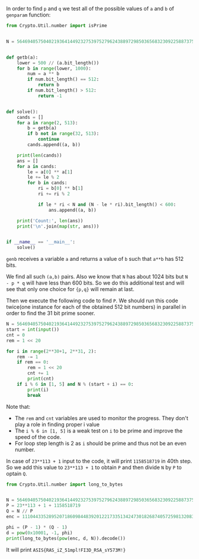 In order to find `p` and `q` we test all of the possible values of `a` and `b` of `genparam` function:

```python
from Crypto.Util.number import isPrime


N = 56469405750402193641449232753975279624388972985036568323092258873756801156079913882719631252209538683205353844069168609565141017503581101845476197667784484712057287713526027533597905495298848547839093455328128973319016710733533781180094847568951833393705432945294907000234880317134952746221201465210828955449


def getb(a):
    lower = 500 // (a.bit_length())
    for b in range(lower, 1000):
        num = a ** b
        if num.bit_length() == 512:
            return b
        if num.bit_length() > 512:
            return -1


def solve():
    cands = []
    for a in range(2, 513):
        b = getb(a)
        if b not in range(32, 513):
            continue
        cands.append((a, b))

    print(len(cands))
    ans = []
    for a in cands:
        le = a[0] ** a[1]
        le += le % 2
        for b in cands:
            ri = b[0] ** b[1]
            ri += ri % 2

            if le * ri < N and (N - le * ri).bit_length() < 600:
                ans.append((a, b))

    print('Count:', len(ans))
    print('\n'.join(map(str, ans)))


if __name__ == '__main__':
    solve()
```

`genb` receives a variable `a` and returns a value of `b` such that `a**b` has 512 bits.

We find all such `(a,b)` pairs. Also we know that `N` has about 1024 bits but `N - p * q` will have less than 600 bits. So we do this additional test and will see that only one choice for `{p,q}` will remain at last.

Then we execute the following code to find `P`.
We should run this code twice(one instance for each of the obtained 512 bit numbers)
in parallel in order to find the 31 bit prime sooner.

```python
N = 56469405750402193641449232753975279624388972985036568323092258873756801156079913882719631252209538683205353844069168609565141017503581101845476197667784484712057287713526027533597905495298848547839093455328128973319016710733533781180094847568951833393705432945294907000234880317134952746221201465210828955449
start = int(input())
cnt = 0
rem = 1 << 20

for i in range(2**30+1, 2**31, 2):
    rem -= 1
    if rem == 0:
        rem = 1 << 20
        cnt += 1
        print(cnt)
    if i % 6 in [1, 5] and N % (start + i) == 0:
        print(i)
        break
```

Note that:

* The `rem` and `cnt` variables are used to monitor the progress. They don't play a role in finding proper i value
* The `i % 6 in [1, 5]` is a weak test on `i` to be prime and improve the speed of the code.
* For loop step length is 2 as `i` should be prime and thus not be an even number.

In case of `23**113 + 1` input to the code, it will print `1158518719` in 40th step. So we add this value to `23**113 + 1` to obtain `P` and then divide `N` by `P` to optain `Q`.

```python
from Crypto.Util.number import long_to_bytes


N = 56469405750402193641449232753975279624388972985036568323092258873756801156079913882719631252209538683205353844069168609565141017503581101845476197667784484712057287713526027533597905495298848547839093455328128973319016710733533781180094847568951833393705432945294907000234880317134952746221201465210828955449
P = 23**113 + 1 + 1158518719
Q = N // P
enc = 11104433528952071860984483920122173351342473018268740572598132083816861855404615534742178674185812745207876206939230069251889172817480784782618716608299615251541018034321389516732611030641383571306414414804563863131355221859432899624060128497648444189432635603082478662202695641001726208833663163000227827283

phi = (P - 1) * (Q - 1)
d = pow(0x10001, -1, phi)
print(long_to_bytes(pow(enc, d, N)).decode())
```

It will print `ASIS{RAS_iZ_51mpl!FI3D_RSA_sY573M!}`
